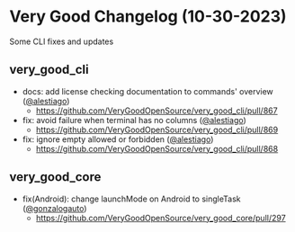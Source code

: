 # Very Good Changelog (10-30-2023)

Some CLI fixes and updates

## very_good_cli

- docs: add license checking documentation to commands' overview ([@alestiago](https://github.com/alestiago))
  - https://github.com/VeryGoodOpenSource/very_good_cli/pull/867
- fix: avoid failure when terminal has no columns ([@alestiago](https://github.com/alestiago))
  - https://github.com/VeryGoodOpenSource/very_good_cli/pull/869
- fix: ignore empty allowed or forbidden ([@alestiago](https://github.com/alestiago))
  - https://github.com/VeryGoodOpenSource/very_good_cli/pull/868


## very_good_core

- fix(Android): change launchMode on Android to singleTask ([@gonzalogauto](https://github.com/gonzalogauto))
  - https://github.com/VeryGoodOpenSource/very_good_core/pull/297

